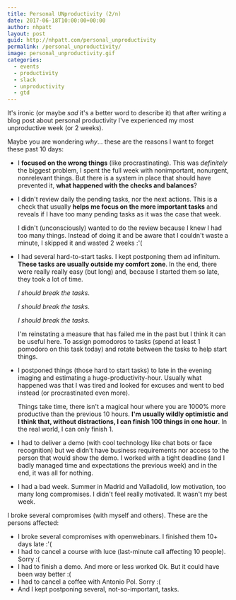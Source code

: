 ```yaml
---
title: Personal UNproductivity (2/n)
date: 2017-06-18T10:00:00+00:00
author: nhpatt
layout: post
guid: http://nhpatt.com/personal_unproductivity
permalink: /personal_unproductivity/
image: personal_unproductivity.gif
categories:
  - events
  - productivity
  - slack
  - unproductivity
  - gtd
---
```


It's ironic (or maybe *sad* it's a better word to describe it) that after writing a blog post about personal productivity I've experienced my most unproductive week (or 2 weeks).

Maybe you are wondering *why*... these are the reasons I want to forget these past 10 days:

* I **focused on the wrong things** (like procrastinating). This was *definitely* the biggest problem, I spent the full week with nonimportant, nonurgent, nonrelevant things. 
But there is a system in place that should have prevented it, **what happened with the checks and balances**?
 
* I didn't review daily the pending tasks, nor the next actions. This is a check that usually **helps me focus on the more important tasks** and reveals if I have too many pending tasks as it was the case that week. 

    I didn't (unconsciously) wanted to do the review because I knew I had too many things. Instead of doing it and be aware that I couldn't waste a minute, I skipped it and wasted 2 weeks :'(

* I had several hard-to-start tasks. I kept postponing them ad infinitum. **These tasks are usually outside my comfort zone**. In the end, there were really really easy (but long) and, because I started them so late, they took a lot of time. 

    *I should break the tasks*. 
    
    *I should break the tasks*.
     
    *I should break the tasks*.

    I'm reinstating a measure that has failed me in the past but I think it can be useful here. To assign pomodoros to tasks (spend at least 1 pomodoro on this task today) and rotate between the tasks to help start things.
    
* I postponed things (those hard to start tasks) to late in the evening imaging and estimating a huge-productivity-hour. Usually what happened  was that I was tired and looked for excuses and went to bed instead (or procrastinated even more). 

    Things take time, there isn't a magical hour where you are 1000% more productive than the previous 10 hours. **I'm usually wildly optimistic and I think that, without distractions, I can finish 100 things in one hour**. In the real world, I can only finish 1.

* I had to deliver a demo (with cool technology like chat bots or face recognition) but we didn't have business requirements nor access to the person that would show the demo. I worked with a tight deadline (and I badly managed time and expectations the previous week) and in the end, it was all for nothing.

* I had a bad week. Summer in Madrid and Valladolid, low motivation, too many long compromises. I didn't feel really motivated. It wasn't my best week.

I broke several compromises (with myself and others). These are the persons affected:

* I broke several compromises with openwebinars. I finished them 10+ days late :'(
* I had to cancel a course with luce (last-minute call affecting 10 people). Sorry :(
* I had to finish a demo. And more or less worked Ok. But it could have been way better :(
* I had to cancel a coffee with Antonio Pol. Sorry :(
* And I kept postponing several, not-so-important, tasks.
